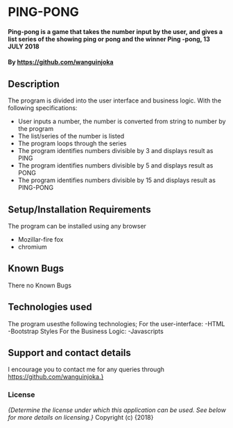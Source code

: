 # PING-PONG
#### Ping-pong is a game that takes the number input by the user, and gives a list series of the showing ping or pong and the winner Ping -pong, 13 JULY 2018
#### By https://github.com/wanguinjoka
## Description
The program is divided into the user interface and business logic. With the following specifications:
- User inputs a number, the number is converted from string to number by the program
- The list/series of the number is listed
- The program loops through the series
- The program identifies numbers divisible by 3 and displays result as PING
- The program identifies numbers divisible by 5 and displays result as PONG
- The program identifies numbers divisible by 15 and displays result as PING-PONG
## Setup/Installation Requirements
The program can be installed using any browser
* Mozillar-fire fox
* chromium
## Known Bugs
There no Known Bugs
## Technologies used
The program usesthe following technologies;
For the user-interface:
-HTML
-Bootstrap Styles
For the Business Logic:
-Javascripts
## Support and contact details
I encourage you to contact me for any queries through
https://github.com/wanguinjoka.}
### License
*{Determine the license under which this application can be used.  See below for more details on licensing.}*
Copyright (c) {2018}
